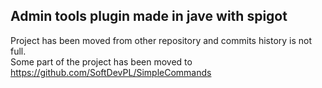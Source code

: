 ## Admin tools plugin made in jave with spigot
Project has been moved from other repository and commits history is not full.  
Some part of the project has been moved to https://github.com/SoftDevPL/SimpleCommands
